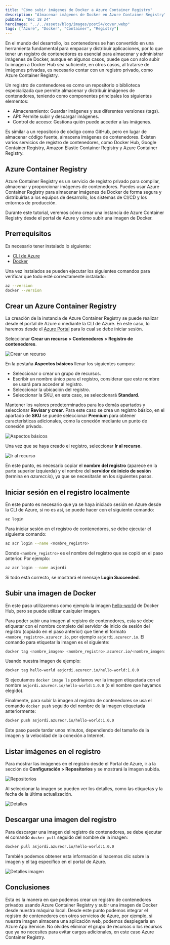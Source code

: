 ```yaml
---
title: "Cómo subir imágenes de Docker a Azure Container Registry"
description: "Almacenar imágenes de Docker en Azure Container Registry"
pubDate: "Dec 18 24"
heroImage: "../../assets/blog/images/post54/cover.webp"
tags: ["Azure", "Docker", "Container", "Registry"]
---
```


En el mundo del desarrollo, los contenedores se han convertido en una herramienta fundamental para empacar y distribuir aplicaciones, por lo que tener un registro de contenedores es esencial para almacenar y administrar imágenes de Docker, aunque en algunos casos, puede que con solo subir tu imagen a Docker Hub sea suficiente, en otros casos, al tratarse de imágenes privadas, es necesario contar con un registro privado, como Azure Container Registry.

Un registro de contenedores es como un repositorio o biblioteca especializada que permite almacenar y distribuir imágenes de contenedores, teniendo como componentes principales los siguientes elementos:

- Almacenamiento: Guardar imágenes y sus diferentes versiones (tags).
- API: Permite subir y descargar imágenes.
- Control de acceso: Gestiona quién puede acceder a las imágenes.

Es similar a un repositorio de código como GitHub, pero en lugar de almacenar código fuente, almacena imágenes de contenedores. Existen varios servicios de registro de contenedores, como Docker Hub, Google Container Registry, Amazon Elastic Container Registry y Azure Container Registry.

## Azure Container Registry

Azure Container Registry es un servicio de registro privado para compilar, almacenar y proporcionar imágenes de contenedores. Puedes usar Azure Container Registry para almacenar imágenes de Docker de forma segura y distribuirlas a los equipos de desarrollo, los sistemas de CI/CD y los entornos de producción. 

Durante este tutorial, veremos cómo crear una instancia de Azure Container Registry desde el portal de Azure y cómo subir una imagen de Docker.

## Prerrequisitos

Es necesario tener instalado lo siguiente:
- [CLI de Azure](https://learn.microsoft.com/es-es/cli/azure/install-azure-cli)
- [Docker](https://docs.docker.com/get-started/get-docker/)

Una vez instalados se pueden ejecutar los siguientes comandos para verificar que todo esté correctamente instalado:

```bash
az --version
docker --version
```

## Crear un Azure Container Registry

La creación de la instancia de Azure Container Registry se puede realizar desde el portal de Azure o mediante la CLI de Azure. En este caso, lo haremos desde el [Azure Portal](https://portal.azure.com/) para lo cual se debe iniciar sesión.

Seleccionar **Crear un recurso > Contenedores > Registro de contenedores**.

![Crear un recurso](../../assets/blog/images/post54/1.png)

En la pestaña **Aspectos básicos** llenar los siguientes campos:

- Seleccionar o crear un grupo de recursos.
- Escribir un nombre único para el registro, considerar que este nombre se usará para acceder al registro.
- Seleccionar la ubicación del registro.
- Seleccionar la SKU, en este caso, se seleccionará **Standard**.

Mantener los valores predeterminados para los demás apartados y seleccionar **Revisar y crear**. Para este caso se crea un registro básico, en el apartado de **SKU** se puede seleccionar **Premium** para obtener características adicionales, como la conexión mediante un punto de conexión privado.

![Aspectos básicos](../../assets/blog/images/post54/2.png)

Una vez que se haya creado el registro, seleccionar **Ir al recurso**.

![Ir al recurso](../../assets/blog/images/post54/3.png)

En este punto, es necesario copiar el **nombre del registro** (aparece en la parte superior izquierda) y el nombre del **servidor de inicio de sesión** (termina en _azurecr.io_), ya que se necesitarán en los siguientes pasos.

## Iniciar sesión en el registro localmente

En este punto es necesario que ya se haya iniciado sesión en Azure desde la CLI de Azure, si no es así, se puede hacer con el siguiente comando:

```bash
az login
```

Para iniciar sesión en el registro de contenedores, se debe ejecutar el siguiente comando:

```bash
az acr login --name <nombre_registro>
```

Donde `<nombre_registro>` es el nombre del registro que se copió en el paso anterior. Por ejemplo:

```bash
az acr login --name asjordi
```

Si todo está correcto, se mostrará el mensaje **Login Succeeded**.

## Subir una imagen de Docker

En este paso utilizaremos como ejemplo la imagen [hello-world](https://hub.docker.com/_/hello-world) de Docker Hub, pero se puede utilizar cualquier imagen.

Para poder subir una imagen al registro de contenedores, esta se debe etiquetar con el nombre completo del servidor de inicio de sesión del registro (copiado en el paso anterior) que tiene el formato `<nombre_registro>.azurecr.io`, por ejemplo `asjordi.azurecr.io`. El comando para etiquetar la imagen es el siguiente:

```bash
docker tag <nombre_imagen> <nombre_registro>.azurecr.io/<nombre_imagen>:tag
```

Usando nuestra imagen de ejemplo:

```bash
docker tag hello-world asjordi.azurecr.io/hello-world:1.0.0
```

Si ejecutamos `docker image ls` podríamos ver la imagen etiquetada con el nombre `asjordi.azurecr.io/hello-world:1.0.0` (o el nombre que hayamos elegido).

Finalmente, para subir la imagen al registro de contenedores se usa el comando `docker push` seguido del nombre de la imagen etiquetada anteriormente:

```bash
docker push asjordi.azurecr.io/hello-world:1.0.0
```

Este paso puede tardar unos minutos, dependiendo del tamaño de la imagen y la velocidad de la conexión a Internet.

## Listar imágenes en el registro

Para mostrar las imágenes en el registro desde el Portal de Azure, ir a la sección de **Configuración > Repositorios** y se mostrará la imagen subida.

![Repositorios](../../assets/blog/images/post54/4.png)

Al seleccionar la imagen se pueden ver los detalles, como las etiquetas y la fecha de la última actualización.

![Detalles](../../assets/blog/images/post54/5.png)

## Descargar una imagen del registro

Para descargar una imagen del registro de contenedores, se debe ejecutar el comando `docker pull` seguido del nombre de la imagen:

```bash
docker pull asjordi.azurecr.io/hello-world:1.0.0
```

También podemos obtener esta información si hacemos clic sobre la imagen y el tag específico en el portal de Azure.

![Detalles imagen](../../assets/blog/images/post54/6.png)

## Conclusiones

Esta es la manera en que podemos crear un registro de contenedores privados usando Azure Container Registry y subir una imagen de Docker desde nuestra máquina local. Desde este punto podemos integrar el registro de contenedores con otros servicios de Azure, por ejemplo, si nuestra imagen almacena una aplicación web, podemos desplegarla en Azure App Service. No olvides eliminar el grupo de recursos o los recursos que ya no necesites para evitar cargos adicionales, en este caso Azure Container Registry.